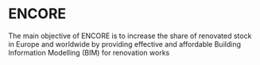 # ENCORE
The main objective of ENCORE is to increase the share of renovated stock in Europe and worldwide by providing effective and affordable Building Information Modelling (BIM) for renovation works

